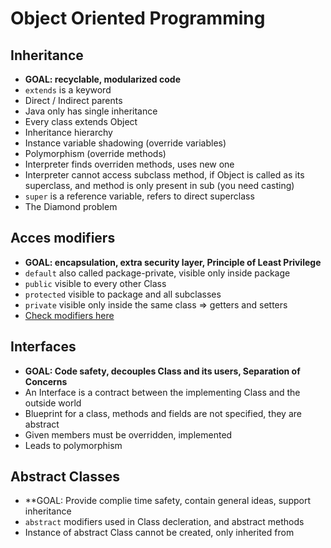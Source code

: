 # Object Oriented Programming

## Inheritance
- **GOAL: recyclable, modularized code**
- `extends` is a keyword
- Direct / Indirect parents
- Java only has single inheritance
- Every class extends Object
- Inheritance hierarchy
- Instance variable shadowing (override variables)
- Polymorphism (override methods)
- Interpreter finds overriden methods, uses new one
- Interpreter cannot access subclass method, if Object is called as its superclass, 
and method is only present in sub (you need casting)
- `super` is a reference variable, refers to direct superclass
- The Diamond problem

## Acces modifiers
- **GOAL: encapsulation, extra security layer, Principle of Least Privilege**
- `default` also called package-private, visible only inside package
- `public` visible to every other Class
- `protected` visible to package and all subclasses
- `private` visible only inside the same class  => getters and setters
- [Check modifiers here](http://net-informations.com/java/basics/img/access-modifier.png)

## Interfaces
- **GOAL: Code safety, decouples Class and its users, Separation of Concerns**
- An Interface is a contract between the implementing Class and the outside world
- Blueprint for a class, methods and fields are not specified, they are abstract
- Given members must be overridden, implemented
- Leads to polymorphism

## Abstract Classes
- **GOAL: Provide complie time safety, contain general ideas, support inheritance
- `abstract`  modifiers used in Class decleration, and abstract methods
- Instance of abstract Class cannot be created, only inherited from
